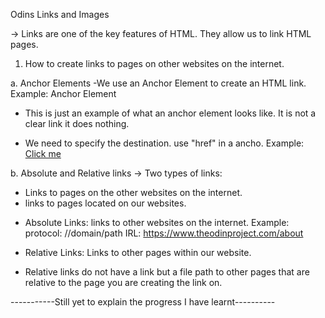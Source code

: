 Odins Links and Images

-> Links are one of the key features of HTML. They allow us to link HTML pages.

1. How to create links to pages on other websites on the internet.

a. Anchor Elements
-We use an Anchor Element to create an HTML link.
Example: <a>Anchor Element</a>
- This is just an example of what an anchor element looks like. It is not a clear link it does nothing. 

- We need to specify the destination. use "href" in a ancho.
Example: <a href="https:www.theodinproject.com/about">Click me</a>

b. Absolute and Relative links
-> Two types of links:
+ Links to pages on the other websites on the internet.
+ links to pages located on our websites.

- Absolute Links: links to other websites on the internet.
Example: protocol: //domain/path
IRL:    https://www.theodinproject.com/about

- Relative Links: Links to other pages within our website.
+ Relative links do not have a link but a file path to other pages that are relative to the page you are creating the link on.

-----------Still yet to explain the progress I have learnt----------